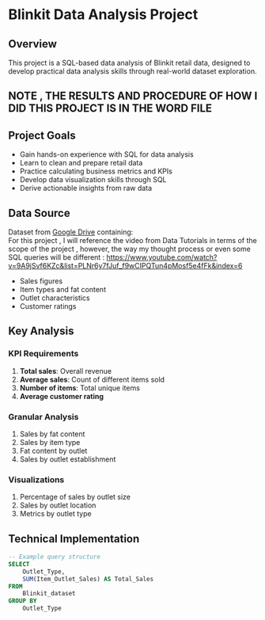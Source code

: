 # Blinkit Data Analysis Project

## Overview  
This project is a SQL-based data analysis of Blinkit retail data, designed to develop practical data analysis skills through real-world dataset exploration.

## NOTE , THE RESULTS AND PROCEDURE OF HOW I DID THIS PROJECT IS IN THE WORD FILE

## Project Goals  
- Gain hands-on experience with SQL for data analysis  
- Learn to clean and prepare retail data  
- Practice calculating business metrics and KPIs  
- Develop data visualization skills through SQL  
- Derive actionable insights from raw data  

## Data Source  
Dataset from [Google Drive](https://drive.google.com/drive/folders/1jcM1HxhAunaWUPUkD_6v2rcni0wUJQOm) containing:  
For this project , I will reference the video from Data Tutorials in terms of the scope of the project , however, the way my thought process or even some SQL queries will be different : https://www.youtube.com/watch?v=9A9jSvf6KZc&list=PLNr6y7fJuf_f9wCIPQTun4pMosf5e4fFk&index=6
- Sales figures  
- Item types and fat content  
- Outlet characteristics  
- Customer ratings  

## Key Analysis  

### KPI Requirements  
1. **Total sales**: Overall revenue  
2. **Average sales**: Count of different items sold  
3. **Number of items**: Total unique items  
4. **Average customer rating**  

### Granular Analysis  
1. Sales by fat content  
2. Sales by item type  
3. Fat content by outlet  
4. Sales by outlet establishment  

### Visualizations  
1. Percentage of sales by outlet size  
2. Sales by outlet location  
3. Metrics by outlet type  

## Technical Implementation  
```sql
-- Example query structure
SELECT 
    Outlet_Type,
    SUM(Item_Outlet_Sales) AS Total_Sales
FROM 
    Blinkit_dataset
GROUP BY 
    Outlet_Type

